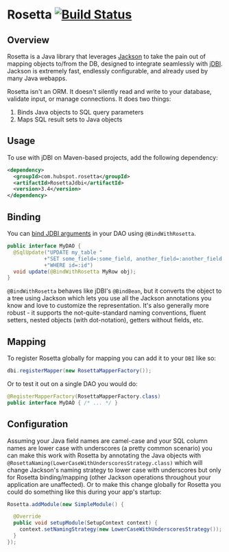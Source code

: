 # Rosetta [![Build Status](https://travis-ci.org/HubSpot/Rosetta.svg?branch=master)](https://travis-ci.org/HubSpot/Rosetta)

## Overview

Rosetta is a Java library that leverages [Jackson](https://github.com/FasterXML/jackson) to take the pain out of mapping objects to/from the DB, designed to integrate seamlessly with [jDBI](https://github.com/jdbi/jdbi). Jackson is extremely fast, endlessly configurable, and already used by many Java webapps. 

Rosetta isn't an ORM. It doesn't silently read and write to your database, validate input, or manage connections. It does two things:

1. Binds Java objects to SQL query parameters
2. Maps SQL result sets to Java objects

## Usage

To use with jDBI on Maven-based projects, add the following dependency:

```xml
<dependency>
  <groupId>com.hubspot.rosetta</groupId>
  <artifactId>RosettaJdbi</artifactId>
  <version>3.4</version>
</dependency>
```

## Binding

You can [bind JDBI arguments](http://www.jdbi.org/sql_object_api_argument_binding) in your DAO using `@BindWithRosetta`.

```java
public interface MyDAO {
  @SqlUpdate("UPDATE my_table "
            +"SET some_field=:some_field, another_field=:another_field "
            +"WHERE id=:id")
  void update(@BindWithRosetta MyRow obj);
}
```

`@BindWithRosetta` behaves like jDBI's `@BindBean`, but it converts the object to a tree using Jackson which lets
you use all the Jackson annotations you know and love to customize the representation. It's also generally more robust - it supports the not-quite-standard naming conventions, fluent setters, nested objects (with dot-notation), getters without fields, etc.

## Mapping

To register Rosetta globally for mapping you can add it to your `DBI` like so:
```java
dbi.registerMapper(new RosettaMapperFactory());
```

Or to test it out on a single DAO you would do:
```java
@RegisterMapperFactory(RosettaMapperFactory.class)
public interface MyDAO { /* ... */ }
```

## Configuration

Assuming your Java field names are camel-case and your SQL column names are lower case with underscores (a pretty common scenario) you can make this work with Rosetta by annotating the Java objects with `@RosettaNaming(LowerCaseWithUnderscoresStrategy.class)` which will change Jackson's naming strategy to lower case with underscores but only for Rosetta binding/mapping (other Jackson operations throughout your application are unaffected). Or to make this change globally for Rosetta you could do something like this during your app's startup:

```java
Rosetta.addModule(new SimpleModule() {

  @Override
  public void setupModule(SetupContext context) {
    context.setNamingStrategy(new LowerCaseWithUnderscoresStrategy());
  }
});
```
